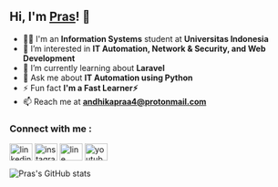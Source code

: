 ## Hi, I'm [Pras](https://praz.me)! 👋

- 👨‍💻 I'm an **Information Systems** student at **Universitas Indonesia**
- 👀 I’m interested in **IT Automation, Network & Security, and Web Development**
- 🌱 I’m currently learning about **Laravel**
- 💬 Ask me about **IT Automation using Python**
- ⚡ Fun fact **I'm a Fast Learner⚡**    
- 📫 Reach me at **<a href="mailto:andhikapraa4@protonmail.com">andhikapraa4@protonmail.com</a>**

<h3 align="left">Connect with me :</h3>
<p align="left">
<a href="https://linkedin.com/in/andhikapraa" target="_blank"><img align="center" src="https://cdn.jsdelivr.net/npm/simple-icons@7.19.0/icons/linkedin.svg" alt="linkedin" height="30" width="40" /></a>
<a href="https://instagram.com/andhikapraa" target="_blank"><img align="center" src="https://cdn.jsdelivr.net/npm/simple-icons@7.19.0/icons/instagram.svg" alt="instagram" height="30" width="40" /></a>
<a href="http://line.me/ti/p/__yourbae" target="_blank"><img align="center" src="https://cdn.jsdelivr.net/npm/simple-icons@7.19.0/icons/line.svg" alt="line" height="30" width="40" /></a>
<a href="https://www.youtube.com/channel/UCk9saDZbKunK8Xv9VDmqP4g" target="_blank"><img align="center" src="https://cdn.jsdelivr.net/npm/simple-icons@7.19.0/icons/youtube.svg" alt="youtube" height="30" width="40" /></a>
</p>

![Pras's GitHub stats](https://github-readme-stats.vercel.app/api?username=andhikapraa&show_icons=true&theme=algolia&count_private=true)

<!---
andhikapraa/andhikapraa is a ✨ special ✨ repository because its `README.md` (this file) appears on your GitHub profile.
You can click the Preview link to take a look at your changes.
--->

